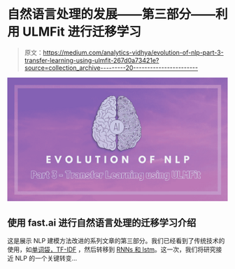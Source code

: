 # 自然语言处理的发展——第三部分——利用 ULMFit 进行迁移学习

> 原文：<https://medium.com/analytics-vidhya/evolution-of-nlp-part-3-transfer-learning-using-ulmfit-267d0a73421e?source=collection_archive---------20----------------------->

![](img/58ee7fb0258617bc7e816bb088393445.png)

## 使用 fast.ai 进行自然语言处理的迁移学习介绍

这是展示 NLP 建模方法改进的系列文章的第三部分。我们已经看到了传统技术的使用，如[单词袋，TF-IDF](/analytics-vidhya/evolution-of-nlp-part-1-bag-of-words-tf-idf-9518cb59d2d1) ，然后转移到 [RNNs 和 lstm](/analytics-vidhya/evolution-of-nlp-part-2-recurrent-neural-networks-af483f708c3d)。这一次，我们将研究接近 NLP 的一个关键转变…